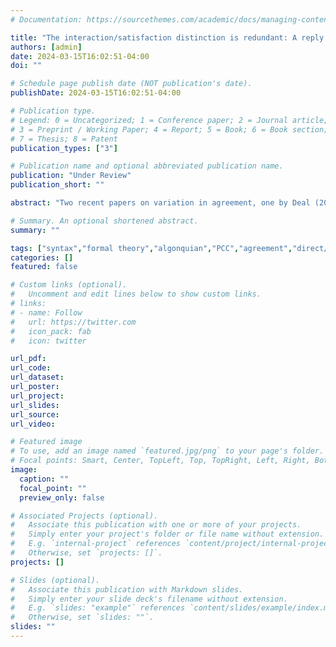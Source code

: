 ```yaml
---
# Documentation: https://sourcethemes.com/academic/docs/managing-content/

title: "The interaction/satisfaction distinction is redundant: A reply to {D}eal (2024) and {O}xford (2022)"
authors: [admin]
date: 2024-03-15T16:02:51-04:00
doi: ""

# Schedule page publish date (NOT publication's date).
publishDate: 2024-03-15T16:02:51-04:00

# Publication type.
# Legend: 0 = Uncategorized; 1 = Conference paper; 2 = Journal article;
# 3 = Preprint / Working Paper; 4 = Report; 5 = Book; 6 = Book section;
# 7 = Thesis; 8 = Patent
publication_types: ["3"]

# Publication name and optional abbreviated publication name.
publication: "Under Review"
publication_short: ""

abstract: "Two recent papers on variation in agreement, one by Deal (2024) for the person-case constraint (PCC) and one by Oxford (2022) for Algonquian direct/inverse Voice, have argued for a split between interaction and satisfaction conditions in Agree (as first proposed in Deal 2015). I show that a simpler probe representation without such a split can capture the same empirical domain covered in these two papers. The model is based in uF features which can be joined on a probe via logical conjunction or disjunction. Matching any subset of a probe’s uF features triggers copying, while satisfying the overarching logical statement of the probe via match halts the search. Whether “partial match” between a probe and goal results in deactivation of the subset of matched uF features, or whether deactivation of features only occurs in one fell swoop for all features when the full statement of the probe matches with a goal, is proposed to be a matter of parametric variation. This captures effects otherwise attributed to dynamic interaction. When two goals are equidistant to a probe, a Best Match principle decides whether to copy from one or both goals. This renders the distinction between interaction and satisfaction redundant for capturing cross-linguistic variation in patterns of Agree, while preserving other core insights from each account."

# Summary. An optional shortened abstract.
summary: ""

tags: ["syntax","formal theory","algonquian","PCC","agreement","direct/inverse"]
categories: []
featured: false

# Custom links (optional).
#   Uncomment and edit lines below to show custom links.
# links:
# - name: Follow
#   url: https://twitter.com
#   icon_pack: fab
#   icon: twitter

url_pdf:
url_code:
url_dataset:
url_poster:
url_project:
url_slides:
url_source:
url_video:

# Featured image
# To use, add an image named `featured.jpg/png` to your page's folder. 
# Focal points: Smart, Center, TopLeft, Top, TopRight, Left, Right, BottomLeft, Bottom, BottomRight.
image:
  caption: ""
  focal_point: ""
  preview_only: false

# Associated Projects (optional).
#   Associate this publication with one or more of your projects.
#   Simply enter your project's folder or file name without extension.
#   E.g. `internal-project` references `content/project/internal-project/index.md`.
#   Otherwise, set `projects: []`.
projects: []

# Slides (optional).
#   Associate this publication with Markdown slides.
#   Simply enter your slide deck's filename without extension.
#   E.g. `slides: "example"` references `content/slides/example/index.md`.
#   Otherwise, set `slides: ""`.
slides: ""
---
```

